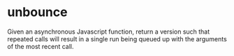 # unbounce
Given an asynchronous Javascript function, return a version such that repeated calls will result in a single run being queued up with the arguments of the most recent call.
